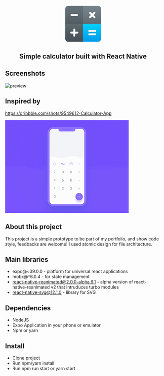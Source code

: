
<p align="center">
     <img align="center" src="./assets/icon.png" height="128px" width="128px"/>
</p>

<h2 align="center">Simple calculator built with React Native</h2>

## Screenshots

<img align="center" alt="preview" height="400px" src="./assets/demo.gif" />

## Inspired by

https://dribbble.com/shots/9549612-Calculator-App

![Dribble-Video](./assets/dribble-gif.gif)

## About this project

This project is a simple prototype to be part of my portfolio, and show code style, feedbacks are welcome!
I used atomic design for file architecture.

## Main libraries

- expo@~39.0.0 - platform for universal react applications
- mobx@^6.0.4 - for state management
- react-native-reanimated@2.0.0-alpha.6.1 - alpha version of react-native-reanimated v2 that intruduces turbo modules 
- react-native-svg@12.1.0 - library for SVG

## Dependencies

- NodeJS
- Expo Application in your phone or emulator
- Npm or yarn

## Install

- Clone project
- Run npm/yarn install
- Run npm run start or yarn start
  
